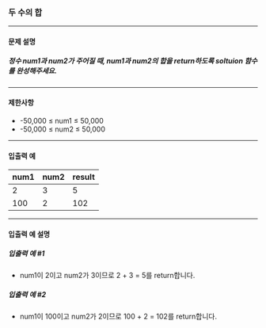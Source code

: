### 두 수의 합

***

#### 문제 설명
##### 정수 num1과 num2가 주어질 때, num1과 num2의 합을 return하도록 soltuion 함수를 완성해주세요.

***

#### 제한사항
* -50,000 ≤ num1 ≤ 50,000
* -50,000 ≤ num2 ≤ 50,000

***

#### 입출력 예
num1|	num2|	result|
|:--|:--    |:--
2   |	3   |	5     |
100 |	2   |	102   |

***

#### 입출력 예 설명
##### 입출력 예 #1
* num1이 2이고 num2가 3이므로 2 + 3 = 5를 return합니다.

##### 입출력 예 #2
* num1이 100이고 num2가 2이므로 100 + 2 = 102를 return합니다.